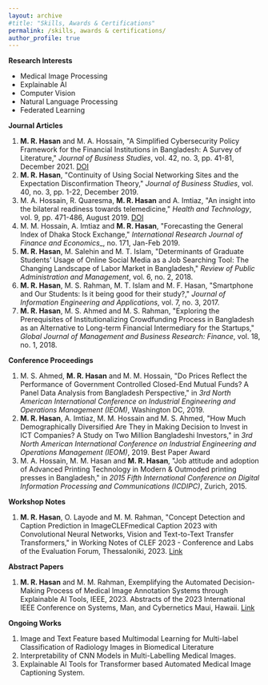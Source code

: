 ```yaml
---
layout: archive
#title: "Skills, Awards & Certifications"
permalink: /skills, awards & certifications/
author_profile: true
---
```


**Research Interests**
- Medical Image Processing
- Explainable AI
- Computer Vision
- Natural Language Processing
- Federated Learning


**Journal Articles**
1. **M. R. Hasan** and M. A. Hossain, "A Simplified Cybersecurity Policy Framework for the Financial Institutions in Bangladesh: A Survey of Literature," _Journal of Business Studies_, vol. 42, no. 3, pp. 41-81, December 2021. [DOI](https://doi.org/10.3329/dujbst.v42i3.65120)
2. **M. R. Hasan**, "Continuity of Using Social Networking Sites and the Expectation Disconfirmation Theory," _Journal of Business Studies_, vol. 40, no. 3, pp. 1-22, December 2019. 
3. M. A. Hossain, R. Quaresma, **M. R. Hasan** and A. Imtiaz, "An insight into the bilateral readiness towards telemedicine," _Health and Technology_, vol. 9, pp. 471-486, August 2019. [DOI](https://doi.org/10.1007/s12553-019-00328-1)
4. M. M. Hossain, A. Imtiaz and **M. R. Hasan**, "Forecasting the General Index of Dhaka Stock Exchange," _International Research Journal of Finance and Economics__, no. 171, Jan-Feb 2019. 
5. **M. R. Hasan**, M. Salehin and M. T. Islam, "Determinants of Graduate Students’ Usage of Online Social Media as a Job Searching Tool: The Changing Landscape of Labor Market in Bangladesh," _Review of Public Administration and Management_, vol. 6, no. 2, 2018. 
6. **M. R. Hasan**, M. S. Rahman, M. T. Islam and M. F. Hasan, "Smartphone and Our Students: Is it being good for their study?," _Journal of Information Engineering and Applications_, vol. 7, no. 3, 2017. 
7. **M. R. Hasan**, M. S. Ahmed and M. S. Rahman, "Exploring the Prerequisites of Institutionalizing Crowdfunding Process in Bangladesh as an Alternative to Long-term Financial Intermediary for the Startups," _Global Journal of Management and Business Research: Finance_, vol. 18, no. 1, 2018. 

**Conference Proceedings**
1. M. S. Ahmed, **M. R. Hasan** and M. M. Hossain, "Do Prices Reflect the Performance of Government Controlled Closed-End Mutual Funds? A Panel Data Analysis from Bangladesh Perspective," in _3rd North American International Conference on Industrial Engineering and Operations Management (IEOM)_, Washington DC, 2019. 
2. **M. R. Hasan**, A. Imtiaz, M. M. Hossain and M. S. Ahmed, "How Much Demographically Diversified Are They in Making Decision to Invest in ICT Companies? A Study on Two Million Bangladeshi Investors," in _3rd North American International Conference on Industrial Engineering and Operations Management (IEOM)_, 2019. Best Paper Award
3. M. A. Hossain, M. M. Hasan and **M. R. Hasan**, "Job attitude and adoption of Advanced Printing Technology in Modern & Outmoded printing presses in Bangladesh," in _2015 Fifth International Conference on Digital Information Processing and Communications (ICDIPC)_, Zurich, 2015. 

**Workshop Notes**
1. **M. R. Hasan**, O. Layode and M. M. Rahman, "Concept Detection and Caption Prediction in ImageCLEFmedical Caption 2023 with Convolutional Neural Networks, Vision and Text-to-Text Transfer Transformers," in Working Notes of CLEF 2023 - Conference and Labs of the Evaluation Forum, Thessaloniki, 2023. [Link](https://www.dei.unipd.it/~faggioli/temp/CLEF2023-proceedings/)

**Abstract Papers**
1. **M. R. Hasan** and M. M. Rahman, Exemplifying the Automated Decision-Making Process of Medical Image Annotation Systems through Explainable AI Tools, IEEE, 2023. Abstracts of the 2023 International IEEE Conference on Systems, Man, and Cybernetics Maui, Hawaii. [Link](https://ieeesmc2023.org/abstracts/) 

**Ongoing Works**
1. Image and Text Feature based Multimodal Learning for Multi-label Classification of Radiology Images in Biomedical Literature
2. Interpretability of CNN Models in Multi-Labelling Medical Images.
3. Explainable AI Tools for Transformer based Automated Medical Image Captioning System.

